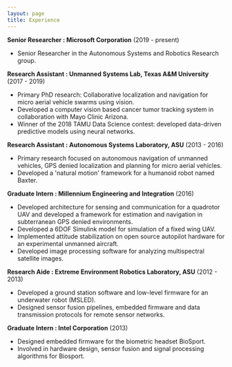 ```yaml
---
layout: page
title: Experience
---
```


**Senior Researcher : Microsoft Corporation** (2019 - present)
- Senior Researcher in the Autonomous Systems and Robotics Research group.

**Research Assistant : Unmanned Systems Lab, Texas A&M University** (2017 - 2019)
- Primary PhD research: Collaborative localization and navigation for micro aerial vehicle swarms using vision.
- Developed a computer vision based cancer tumor tracking system in collaboration with Mayo Clinic Arizona.
- Winner of the 2018 TAMU Data Science contest: developed data-driven predictive models using neural networks.

**Research Assistant : Autonomous Systems Laboratory, ASU** (2013 - 2016)
- Primary research focused on autonomous navigation of unmanned vehicles, GPS denied localization and planning for micro aerial vehicles.
- Developed a 'natural motion' framework for a humanoid robot named Baxter.

**Graduate Intern : Millennium Engineering and Integration** (2016)
- Developed architecture for sensing and communication for a quadrotor UAV and developed a framework for estimation and navigation in subterranean GPS denied environments.
- Developed a 6DOF Simulink model for simulation of a fixed wing UAV.
- Implemented attitude stabilization on open source autopilot hardware for an experimental unmanned aircraft. 
- Developed image processing software for analyzing multispectral satellite images.

**Research Aide : Extreme Environment Robotics Laboratory, ASU** (2012 - 2013)
- Developed a ground station software and low-level firmware for an underwater robot (MSLED).
- Designed sensor fusion pipelines, embedded firmware and data transmission protocols for remote sensor networks.

**Graduate Intern : Intel Corporation** (2013)
- Designed embedded firmware for the biometric headset BioSport.
- Involved in hardware design, sensor fusion and signal processing algorithms for Biosport.